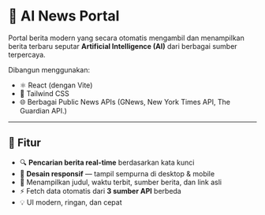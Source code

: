 # 📰 AI News Portal

Portal berita modern yang secara otomatis mengambil dan menampilkan berita terbaru seputar **Artificial Intelligence (AI)** dari berbagai sumber terpercaya.

Dibangun menggunakan:
- ⚛️ React (dengan Vite)
- 🎨 Tailwind CSS
- 🌐 Berbagai Public News APIs (GNews, New York Times API, The Guardian API.)

---

## 🚀 Fitur

- 🔍 **Pencarian berita real-time** berdasarkan kata kunci
- 📱 **Desain responsif** — tampil sempurna di desktop & mobile
- 📰 Menampilkan judul, waktu terbit, sumber berita, dan link asli
- ⚡ Fetch data otomatis dari **3 sumber API** berbeda
- 💡 UI modern, ringan, dan cepat
